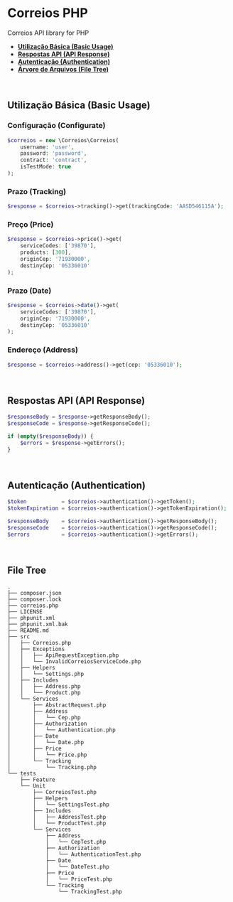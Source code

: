 # Correios PHP
Correios API library for PHP

* **[Utilização Básica (Basic Usage)](#usage)**
* **[Respostas API (API Response)](#response)**
* **[Autenticação (Authentication)](#auth)**
* **[Árvore de Arquivos (File Tree)](#tree)**

<br/>

<h2 id="usage">Utilização Básica (Basic Usage)</h2>

### Configuração (Configurate)
```PHP
$correios = new \Correios\Correios(
    username: 'user',
    password: 'password',
    contract: 'contract',
    isTestMode: true
);
```

### Prazo (Tracking)
```PHP
$response = $correios->tracking()->get(trackingCode: 'AASD546115A');
```

### Preço (Price)
```PHP
$response = $correios->price()->get(
    serviceCodes: ['39870'],
    products: [300],
    originCep: '71930000',
    destinyCep: '05336010'
);
```

### Prazo (Date)
```PHP
$response = $correios->date()->get(
    serviceCodes: ['39870'],
    originCep: '71930000',
    destinyCep: '05336010'
);
```

### Endereço (Address)
```PHP
$response = $correios->address()->get(cep: '05336010');
```

<br/>

<h2 id="response">Respostas API (API Response)</h2>

```PHP
$responseBody = $response->getResponseBody();
$responseCode = $response->getResponseCode();

if (empty($responseBody)) {
    $errors = $response->getErrors();
}
```

<br/>

<h2 id="auth">Autenticação (Authentication)</h2>

```PHP
$token           = $correios->authentication()->getToken();
$tokenExpiration = $correios->authentication()->getTokenExpiration();

$responseBody    = $correios->authentication()->getResponseBody();
$responseCode    = $correios->authentication()->getResponseCode();
$errors          = $correios->authentication()->getErrors();
```

<br/>

<h2 id="tree">File Tree</h2>

```
.
├── composer.json
├── composer.lock
├── correios.php
├── LICENSE
├── phpunit.xml
├── phpunit.xml.bak
├── README.md
├── src
│   ├── Correios.php
│   ├── Exceptions
│   │   ├── ApiRequestException.php
│   │   └── InvalidCorreiosServiceCode.php
│   ├── Helpers
│   │   └── Settings.php
│   ├── Includes
│   │   ├── Address.php
│   │   └── Product.php
│   └── Services
│       ├── AbstractRequest.php
│       ├── Address
│       │   └── Cep.php
│       ├── Authorization
│       │   └── Authentication.php
│       ├── Date
│       │   └── Date.php
│       ├── Price
│       │   └── Price.php
│       └── Tracking
│           └── Tracking.php
└── tests
    ├── Feature
    └── Unit
        ├── CorreiosTest.php
        ├── Helpers
        │   └── SettingsTest.php
        ├── Includes
        │   ├── AddressTest.php
        │   └── ProductTest.php
        └── Services
            ├── Address
            │   └── CepTest.php
            ├── Authorization
            │   └── AuthenticationTest.php
            ├── Date
            │   └── DateTest.php
            ├── Price
            │   └── PriceTest.php
            └── Tracking
                └── TrackingTest.php

```

